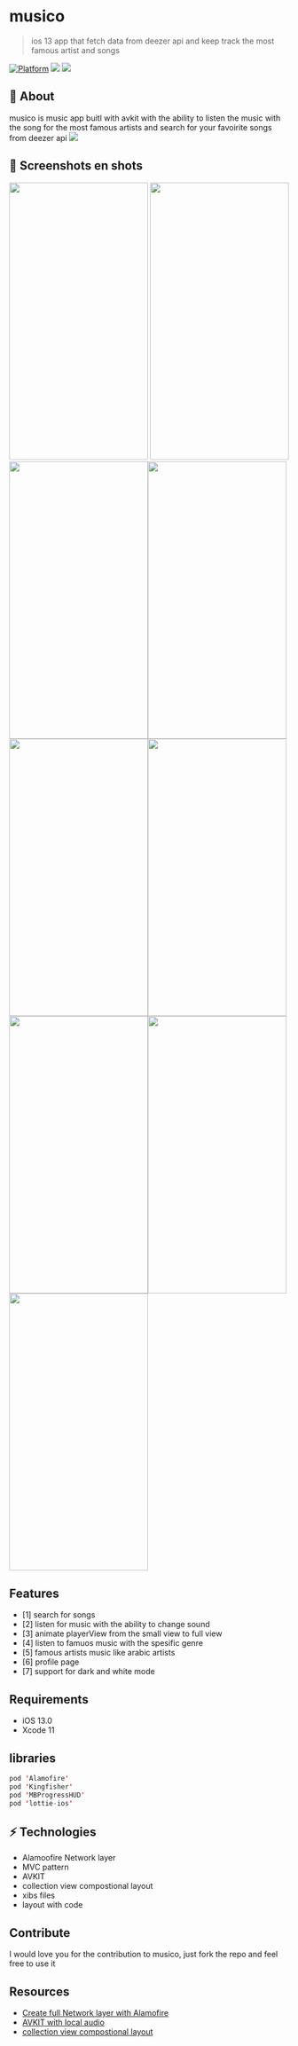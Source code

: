 # musico

>ios 13 app that fetch data from deezer api and keep track the most  famous artist and songs


[![Platform](http://img.shields.io/badge/platform-iOS-blue.svg?style=flat)](https://developer.apple.com/iphone/index.action)
[![](http://img.shields.io/badge/language-Swift-brightgreen.svg?color=orange)](https://developer.apple.com/swift)
![](https://img.shields.io/github/last-commit/AhmedRagab99/musico)

## 🧐 About
musico is music app buitl with avkit with the ability to listen the music with the song for the most famous artists and search for your favoirite songs from deezer api
![](header.png)


## 📱 Screenshots en shots
 <img src="https://user-images.githubusercontent.com/47069606/85061954-f79ae600-b1a7-11ea-838d-7d1266041ad5.png" width="250" height="500"> <img src="https://user-images.githubusercontent.com/47069606/85061966-fd90c700-b1a7-11ea-88f1-d6249348f746.png" width="250" height="500"> <img src="https://user-images.githubusercontent.com/47069606/85061980-0386a800-b1a8-11ea-8497-3a2dafca5a03.png" width="250" height="500"><img src="https://user-images.githubusercontent.com/47069606/85061989-084b5c00-b1a8-11ea-925d-a1809e47ceb0.png" width="250" height="500"><img src="https://user-images.githubusercontent.com/47069606/85061994-0b464c80-b1a8-11ea-91f3-170b09d988ee.png" width="250" height="500"><img src="https://user-images.githubusercontent.com/47069606/85061997-0c777980-b1a8-11ea-958c-75f5ce49464b.png" width="250" height="500"><img src="https://user-images.githubusercontent.com/47069606/85062007-0f726a00-b1a8-11ea-9a1a-dfeed4c7bf45.png" width="250" height="500"><img src="https://user-images.githubusercontent.com/47069606/85062020-14cfb480-b1a8-11ea-88aa-76f19bf16259.png" width="250" height="500"> <img src="https://user-images.githubusercontent.com/47069606/85061993-0a151f80-b1a8-11ea-9596-122355066b91.png" width="250" height="500">

## Features
- [1] search for songs
- [2] listen for music with the ability to change sound 
- [3] animate playerView from the small view to full view
- [4] listen  to famuos music  with the  spesific genre
- [5] famous artists music like arabic artists
- [6] profile page 
- [7] support for dark and white mode

## Requirements

- iOS 13.0
- Xcode 11

## libraries

``` swift
pod 'Alamofire'
pod 'Kingfisher'
pod 'MBProgressHUD'
pod 'lottie-ios'
```
## ⚡ Technologies
- Alamoofire Network layer
- MVC pattern
- AVKIT
- collection view compostional layout
- xibs files 
- layout with code

## Contribute

I would love you for the contribution to musico, just fork the repo and feel free to use it

## Resources
- [Create full Network layer with Alamofire](https://www.youtube.com/watch?v=bOg6HIX1zPo)
- [AVKIT with local audio](https://www.youtube.com/watch?v=PilNQ2TkwGw)
- [collection view compostional layout](https://www.youtube.com/watch?v=y1uXXVUu43o)


 

       
       
       
 
 



